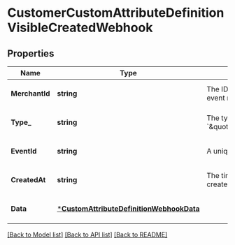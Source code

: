 # CustomerCustomAttributeDefinitionVisibleCreatedWebhook

## Properties

 Name           | Type                                                                                 | Description                                                                                                          | Notes                        
----------------|--------------------------------------------------------------------------------------|----------------------------------------------------------------------------------------------------------------------|------------------------------
 **MerchantId** | **string**                                                                           | The ID of the seller associated with the event that triggered the event notification.                                | [optional] [default to null] 
 **Type_**      | **string**                                                                           | The type of this event. The value is &#x60;\&quot;customer.custom_attribute_definition.visible.created\&quot;&#x60;. | [optional] [default to null] 
 **EventId**    | **string**                                                                           | A unique ID for the event notification.                                                                              | [optional] [default to null] 
 **CreatedAt**  | **string**                                                                           | The timestamp that indicates when the event notification was created, in RFC 3339 format.                            | [optional] [default to null] 
 **Data**       | [***CustomAttributeDefinitionWebhookData**](CustomAttributeDefinitionWebhookData.md) |                                                                                                                      | [optional] [default to null] 

[[Back to Model list]](../README.md#documentation-for-models) [[Back to API list]](../README.md#documentation-for-api-endpoints) [[Back to README]](../README.md)

